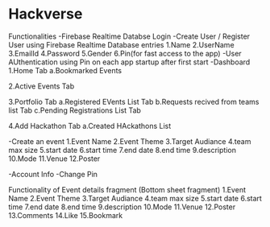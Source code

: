 # Hackverse

Functionalities
-Firebase Realtime Databse Login 
-Create User / Register User using Firebase Realtime Database
entries
1.Name
2.UserName
3.EmailId
4.Password
5.Gender
6.Pin(for fast access to the app)
-User AUthentication using Pin on each app startup after first start
-Dashboard
1.Home Tab
a.Bookmarked Events

2.Active Events Tab

3.Portfolio Tab
a.Registered EVents List Tab
b.Requests recived from teams list Tab
c.Pending Registrations List Tab

4.Add Hackathon Tab
a.Created HAckathons List

-Create an event
1.Event Name
2.Event Theme
3.Target Audiance
4.team max size
5.start date
6.start time
7.end date
8.end time
9.description
10.Mode
11.Venue
12.Poster

-Account Info
-Change Pin

Functionality of Event details fragment (Bottom sheet fragment)
1.Event Name
2.Event Theme
3.Target Audiance
4.team max size
5.start date
6.start time
7.end date
8.end time
9.description
10.Mode
11.Venue
12.Poster
13.Comments
14.Like
15.Bookmark

